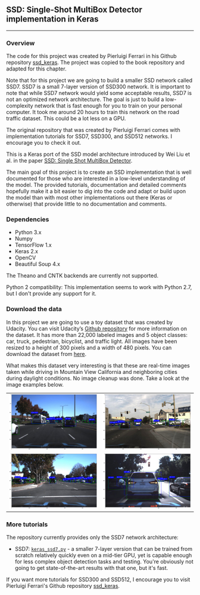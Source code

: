 ## SSD: Single-Shot MultiBox Detector implementation in Keras
---

### Overview
The code for this project was created by Pierluigi Ferrari in his Github repository [ssd_keras](https://github.com/pierluigiferrari/ssd_keras). The project was copied to the book repository and adapted for this chapter.

Note that for this project we are going to build a smaller SSD network called SSD7. SSD7 is a small 7-layer version of SSD300 network. It is important to note that while SSD7 network would yield some acceptable results, SSD7 is not an optimized network architecture. The goal is just to build a low-complexity network that is fast enough for you to train on your personal computer. It took me around 20 hours to train this network on the road traffic dataset. This could be a lot less on a GPU.

The original repository that was created by Pierluigi Ferrari comes with implementation tutorials for SSD7, SSD300, and SSD512 networks. I encourage you to check it out.


This is a Keras port of the SSD model architecture introduced by Wei Liu et al. in the paper [SSD: Single Shot MultiBox Detector](https://arxiv.org/abs/1512.02325).

The main goal of this project is to create an SSD implementation that is well documented for those who are interested in a low-level understanding of the model. The provided tutorials, documentation and detailed comments hopefully make it a bit easier to dig into the code and adapt or build upon the model than with most other implementations out there (Keras or otherwise) that provide little to no documentation and comments.

### Dependencies

* Python 3.x
* Numpy
* TensorFlow 1.x
* Keras 2.x
* OpenCV
* Beautiful Soup 4.x

The Theano and CNTK backends are currently not supported.

Python 2 compatibility: This implementation seems to work with Python 2.7, but I don't provide any support for it.

### Download the data

In this project we are going to use a toy dataset that was created by Udacity. You can visit Udacity’s [Github repository](https://github.com/udacity/self-driving-car/tree/master/annotations) for more information on the dataset. It has more than 22,000 labeled images and 5 object classes: car, truck, pedestrian, bicyclist, and traffic light. All images have been resized to a height of 300 pixels and a width of 480 pixels. You can download the dataset from [here](https://manning.box.com/s/rm9b4ksyiqlw6wu66vahmonubd8ixgq4).

What makes this dataset very interesting is that these are real-time images taken while driving in Mountain View California and neighboring cities during daylight conditions. No image cleanup was done. Take a look at the image examples below.

| | |
|---|---|
| ![img01](./examples/ssd7_traffic_pred_01.png) | ![img01](./examples/ssd7_traffic_pred_02.png) |
| ![img01](./examples/ssd7_traffic_pred_03.png) | ![img01](./examples/ssd7_traffic_pred_04.png) |

### More tutorials

The repository currently provides only the SSD7 network architecture:
* SSD7: [`keras_ssd7.py`](models/keras_ssd7.py) - a smaller 7-layer version that can be trained from scratch relatively quickly even on a mid-tier GPU, yet is capable enough for less complex object detection tasks and testing. You're obviously not going to get state-of-the-art results with that one, but it's fast.

If you want more tutorials for SSD300 and SSD512, I encourage you to visit Pierluigi Ferrari's Github repository [ssd_keras](https://github.com/pierluigiferrari/ssd_keras).
